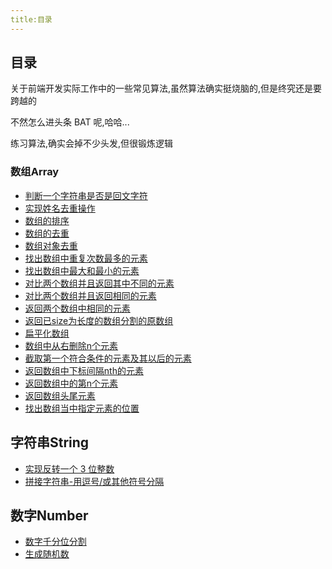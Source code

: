 ```yaml
---
title:目录
---
```


## 目录

关于前端开发实际工作中的一些常见算法,虽然算法确实挺烧脑的,但是终究还是要跨越的

不然怎么进头条 BAT 呢,哈哈...

练习算法,确实会掉不少头发,但很锻炼逻辑

### 数组Array

- [判断一个字符串是否是回文字符](./is-palindrome-character)
- [实现姓名去重操作](./name-duplication-operation)
- [数组的排序](./arraySort)
- [数组的去重](./array-unique)
- [数组对象去重](./array-unique-object)
- [找出数组中重复次数最多的元素](./array-findMostReEl)
- [找出数组中最大和最小的元素](./array-max-min-el)
- [对比两个数组并且返回其中不同的元素](./array-compare-two-diff-ele)
- [对比两个数组并且返回相同的元素](./array-compare-two-common-ele)
- [返回两个数组中相同的元素](./array-same-two-array)
- [返回已size为长度的数组分割的原数组](./array-return-size)
- [扁平化数组](./array-flat)
- [数组中从右删除n个元素](./array-from-right-delete-elem)
- [截取第一个符合条件的元素及其以后的元素](./array-split-elem)
- [返回数组中下标间隔nth的元素](./array-return-nth)
- [返回数组中的第n个元素](./array-return-n-elem)
- [返回数组头尾元素](./array-head-elem)
- [找出数组当中指定元素的位置](./array-findarr-index)

## 字符串String

- [实现反转一个 3 位整数](./reverse-three-init)
- [拼接字符串-用逗号/或其他符号分隔](./string-split)

## 数字Number

- [数字千分位分割]('./number-split')
- [生成随机数](./number-suijishu)